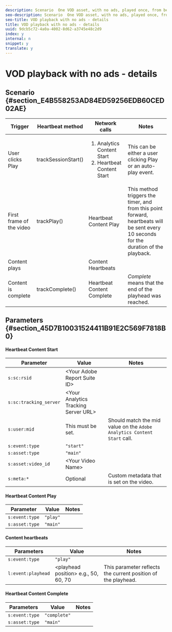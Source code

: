 ```yaml
---
description: Scenario  One VOD asset, with no ads, played once, from beginning to end.
seo-description: Scenario  One VOD asset, with no ads, played once, from beginning to end.
seo-title: VOD playback with no ads - details
title: VOD playback with no ads - details
uuid: 9dcb5c72-4a0a-4002-8d62-a3745e48c2d9
index: y
internal: n
snippet: y
translate: y
---
```


# VOD playback with no ads - details


## Scenario {#section_E4B558253AD84ED59256EDB60CED02AE}


<table id="table_650DCE0B482249FFB01CCE36F2DCF259"> 
 <thead> 
  <tr> 
   <th colname="col1" class="entry">Trigger</th> 
   <th colname="col2" class="entry">Heartbeat method</th> 
   <th colname="col3" class="entry">Network calls</th> 
   <th colname="col4" class="entry">Notes</th> 
  </tr>
 </thead>
 <tbody> 
  <tr> 
   <td colname="col1">User clicks <span class="uicontrol">Play</span> </td> 
   <td colname="col2"><span class="codeph">trackSessionStart()</span> </td> 
   <td colname="col3"> 
    <ol id="ol_94E8B596F0134291AEAF8AEE7BA328FC"> 
     <li id="li_EAC4DBC95F2A427B91B10FB62655C56F"><span class="codeph">Analytics Content Start</span> </li> 
     <li id="li_E9FAF09FFB934BC6880BA9DEABB1D00F"><span class="codeph">Heartbeat Content Start</span> </li> 
    </ol> </td> 
   <td colname="col4">This can be either a user clicking Play or an auto-play event.</td> 
  </tr> 
  <tr> 
   <td colname="col1">First frame of the video</td> 
   <td colname="col2"><span class="codeph">trackPlay()</span> </td> 
   <td colname="col3"><span class="codeph">Heartbeat Content Play</span> </td> 
   <td colname="col4">This method triggers the timer, and from this point forward, heartbeats will be sent every 10 seconds for the duration of the playback.</td> 
  </tr> 
  <tr> 
   <td colname="col1">Content plays</td> 
   <td colname="col2"> </td> 
   <td colname="col3"><span class="codeph">Content Heartbeats</span> </td> 
   <td colname="col4"> </td> 
  </tr> 
  <tr> 
   <td colname="col1">Content is complete</td> 
   <td colname="col2"><span class="codeph">trackComplete()</span> </td> 
   <td colname="col3"><span class="codeph">Heartbeat Content Complete</span> </td> 
   <td colname="col4"><i>Complete</i> means that the end of the playhead was reached. </td> 
  </tr> 
 </tbody> 
</table>


## Parameters {#section_45D7B10031524411B91E2C569F7818B0}


#### Heartbeat Content Start
| Parameter |Value |Notes |
|---|---|---|
| `s:sc:rsid`  |&lt;Your Adobe Report Suite ID&gt; |  |
| `s:sc:tracking_server`  |&lt;Your Analytics Tracking Server URL&gt; |  |
| `s:user:mid`  |This must be set. |Should match the mid value on the `Adobe Analytics Content Start` call.  |
| `s:event:type`  | `"start"`  |  |
| `s:asset:type`  | `"main"`  |  |
| `s:asset:video_id`  |&lt;Your Video Name&gt; |  |
| `s:meta:*`  |Optional |Custom metadata that is set on the video. |


<a id="section_2ABBD51D3A6D45ABA92CC516E414417A"></a>


#### Heartbeat Content Play
| Parameter |Value |Notes |
|---|---|---|
| `s:event:type`  | `"play"`  |  |
| `s:asset:type`  | `"main"`  |  |


<a id="section_3B5945336E464160A94518231CEE8F53"></a>


#### Content heartbeats
| Parameters |Value |Notes |
|---|---|---|
| `s:event:type`  | `"play"`  |  |
| `l:event:playhead`  |&lt;playhead position&gt; e.g., 50, 60, 70 |This parameter reflects the current position of the playhead. |


<a id="section_33BCC4C3181940C39446A57C25D82179"></a>


#### Heartbeat Content Complete
| Parameters |Value |Notes |
|---|---|---|
| `s:event:type`  | `"complete"`  |  |
| `s:asset:type`  | `"main"`  |  |

